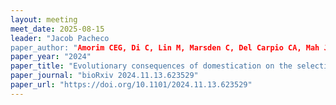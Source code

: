 ```yaml
---
layout: meeting
meet_date: 2025-08-15
leader: "Jacob Pacheco
paper_author: "Amorim CEG, Di C, Lin M, Marsden C, Del Carpio CA, Mah JC, Robinson J, Kim BY, Mooney JA, Cornejo OE, Lohmueller KE"
paper_year: "2024"
paper_title: "Evolutionary consequences of domestication on the selective effects of new amino acid changing mutations in canids"
paper_journal: "bioRxiv 2024.11.13.623529"
paper_url: "https://doi.org/10.1101/2024.11.13.623529"
---
```

